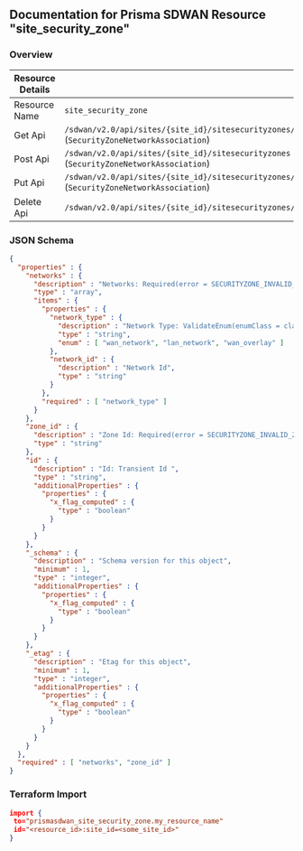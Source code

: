 ## Documentation for Prisma SDWAN Resource "site_security_zone"

### Overview

| Resource Details | |
| ------------- | ------------- |
| Resource Name | `site_security_zone` |
| Get Api  | `/sdwan/v2.0/api/sites/{site_id}/sitesecurityzones/{zone_id}` (`SecurityZoneNetworkAssociation`) |
| Post Api  | `/sdwan/v2.0/api/sites/{site_id}/sitesecurityzones` (`SecurityZoneNetworkAssociation`) |
| Put Api  | `/sdwan/v2.0/api/sites/{site_id}/sitesecurityzones/{zone_id}` (`SecurityZoneNetworkAssociation`) |
| Delete Api  | `/sdwan/v2.0/api/sites/{site_id}/sitesecurityzones/{zone_id}` |


### JSON Schema

```json
{
  "properties" : {
    "networks" : {
      "description" : "Networks: Required(error = SECURITYZONE_INVALID_CONTEXT: Context id or site id not found.) Valid ",
      "type" : "array",
      "items" : {
        "properties" : {
          "network_type" : {
            "description" : "Network Type: ValidateEnum(enumClass = classOf[ContextType], error = SECURITYZONE_INVALID_CONTEXTTYPE: Context type not supported., nullAllowed = false) ",
            "type" : "string",
            "enum" : [ "wan_network", "lan_network", "wan_overlay" ]
          },
          "network_id" : {
            "description" : "Network Id",
            "type" : "string"
          }
        },
        "required" : [ "network_type" ]
      }
    },
    "zone_id" : {
      "description" : "Zone Id: Required(error = SECURITYZONE_INVALID_ZONE: Zone cannot be changed in the PUT.) ",
      "type" : "string"
    },
    "id" : {
      "description" : "Id: Transient Id ",
      "type" : "string",
      "additionalProperties" : {
        "properties" : {
          "x_flag_computed" : {
            "type" : "boolean"
          }
        }
      }
    },
    "_schema" : {
      "description" : "Schema version for this object",
      "minimum" : 1,
      "type" : "integer",
      "additionalProperties" : {
        "properties" : {
          "x_flag_computed" : {
            "type" : "boolean"
          }
        }
      }
    },
    "_etag" : {
      "description" : "Etag for this object",
      "minimum" : 1,
      "type" : "integer",
      "additionalProperties" : {
        "properties" : {
          "x_flag_computed" : {
            "type" : "boolean"
          }
        }
      }
    }
  },
  "required" : [ "networks", "zone_id" ]
}
```

### Terraform Import
```json
import {
 to="prismasdwan_site_security_zone.my_resource_name"
 id="<resource_id>:site_id=<some_site_id>"
}
```

